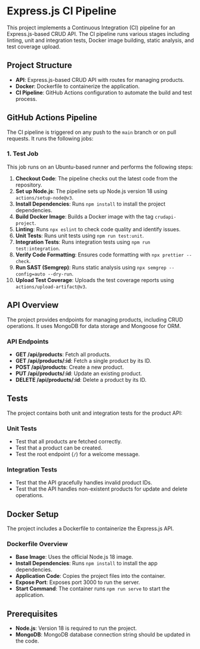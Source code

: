 # Express.js CI Pipeline

This project implements a Continuous Integration (CI) pipeline for an Express.js-based CRUD API. The CI pipeline runs various stages including linting, unit and integration tests, Docker image building, static analysis, and test coverage upload.

## Project Structure

- **API**: Express.js-based CRUD API with routes for managing products.
- **Docker**: Dockerfile to containerize the application.
- **CI Pipeline**: GitHub Actions configuration to automate the build and test process.

## GitHub Actions Pipeline

The CI pipeline is triggered on any push to the `main` branch or on pull requests. It runs the following jobs:

### 1. **Test Job**

This job runs on an Ubuntu-based runner and performs the following steps:

1. **Checkout Code**: The pipeline checks out the latest code from the repository.
2. **Set up Node.js**: The pipeline sets up Node.js version 18 using `actions/setup-node@v3`.
3. **Install Dependencies**: Runs `npm install` to install the project dependencies.
4. **Build Docker Image**: Builds a Docker image with the tag `crudapi-project`.
5. **Linting**: Runs `npx eslint` to check code quality and identify issues.
6. **Unit Tests**: Runs unit tests using `npm run test:unit`.
7. **Integration Tests**: Runs integration tests using `npm run test:integration`.
8. **Verify Code Formatting**: Ensures code formatting with `npx prettier --check`.
9. **Run SAST (Semgrep)**: Runs static analysis using `npx semgrep --config=auto --dry-run`.
10. **Upload Test Coverage**: Uploads the test coverage reports using `actions/upload-artifact@v3`.

## API Overview

The project provides endpoints for managing products, including CRUD operations. It uses MongoDB for data storage and Mongoose for ORM.

### **API Endpoints**

- **GET /api/products**: Fetch all products.
- **GET /api/products/:id**: Fetch a single product by its ID.
- **POST /api/products**: Create a new product.
- **PUT /api/products/:id**: Update an existing product.
- **DELETE /api/products/:id**: Delete a product by its ID.

## Tests

The project contains both unit and integration tests for the product API:

### Unit Tests

- Test that all products are fetched correctly.
- Test that a product can be created.
- Test the root endpoint (`/`) for a welcome message.

### Integration Tests

- Test that the API gracefully handles invalid product IDs.
- Test that the API handles non-existent products for update and delete operations.

## Docker Setup

The project includes a Dockerfile to containerize the Express.js API.

### Dockerfile Overview

- **Base Image**: Uses the official Node.js 18 image.
- **Install Dependencies**: Runs `npm install` to install the app dependencies.
- **Application Code**: Copies the project files into the container.
- **Expose Port**: Exposes port 3000 to run the server.
- **Start Command**: The container runs `npm run serve` to start the application.

## Prerequisites

- **Node.js**: Version 18 is required to run the project.
- **MongoDB**: MongoDB database connection string should be updated in the code.
